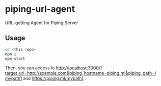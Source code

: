 # piping-url-agent
URL-getting Agent for Piping Server

## Usage

```bash
cd <this repo>
npm i
npm start
```

Then, you can access to <http://localhost:3000/?target_url=http://example.com&piping_hostname=piping.ml&piping_path=/mypath1> and <https://piping.ml/mypath1>.
